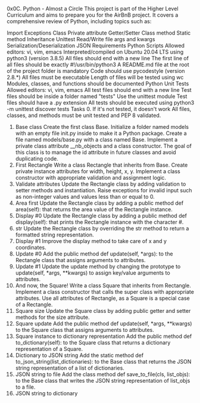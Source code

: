 0x0C. Python - Almost a Circle
This project is part of the Higher Level Curriculum and aims to prepare you for the AirBnB project. It covers a comprehensive review of Python, including topics such as:

Import
Exceptions
Class
Private attribute
Getter/Setter
Class method
Static method
Inheritance
Unittest
Read/Write file
args and kwargs
Serialization/Deserialization
JSON
Requirements
Python Scripts
Allowed editors: vi, vim, emacs
Interpreted/compiled on Ubuntu 20.04 LTS using python3 (version 3.8.5)
All files should end with a new line
The first line of all files should be exactly #!/usr/bin/python3
A README.md file at the root of the project folder is mandatory
Code should use pycodestyle (version 2.8.*)
All files must be executable
Length of files will be tested using wc
Modules, classes, and functions should be documented
Python Unit Tests
Allowed editors: vi, vim, emacs
All test files should end with a new line
Test files should be inside a folder named "tests"
Use the unittest module
Test files should have a .py extension
All tests should be executed using python3 -m unittest discover tests
Tasks
0. If it's not tested, it doesn't work
All files, classes, and methods must be unit tested and PEP 8 validated.
1. Base class
Create the first class Base.
Initialize a folder named models with an empty file init.py inside to make it a Python package.
Create a file named models/base.py with a class named Base.
Implement a private class attribute __nb_objects and a class constructor.
The goal of this class is to manage the id attribute in future classes and avoid duplicating code.
2. First Rectangle
Write a class Rectangle that inherits from Base.
Create private instance attributes for width, height, x, y.
Implement a class constructor with appropriate validation and assignment logic.
3. Validate attributes
Update the Rectangle class by adding validation to setter methods and instantiation.
Raise exceptions for invalid input such as non-integer values and values less than or equal to 0.
4. Area first
Update the Rectangle class by adding a public method def area(self): that returns the area value of the Rectangle instance.
5. Display #0
Update the Rectangle class by adding a public method def display(self): that prints the Rectangle instance with the character #.
6. str
Update the Rectangle class by overriding the str method to return a formatted string representation.
7. Display #1
Improve the display method to take care of x and y coordinates.
8. Update #0
Add the public method def update(self, *args): to the Rectangle class that assigns arguments to attributes.
9. Update #1
Update the update method by changing the prototype to update(self, *args, **kwargs) to assign key/value arguments to attributes.
10. And now, the Square!
Write a class Square that inherits from Rectangle.
Implement a class constructor that calls the super class with appropriate attributes.
Use all attributes of Rectangle, as a Square is a special case of a Rectangle.
11. Square size
Update the Square class by adding public getter and setter methods for the size attribute.
12. Square update
Add the public method def update(self, *args, **kwargs) to the Square class that assigns arguments to attributes.
13. Square instance to dictionary representation
Add the public method def to_dictionary(self): to the Square class that returns a dictionary representation of a Square.
14. Dictionary to JSON string
Add the static method def to_json_string(list_dictionaries): to the Base class that returns the JSON string representation of a list of dictionaries.
15. JSON string to file
Add the class method def save_to_file(cls, list_objs): to the Base class that writes the JSON string representation of list_objs to a file.
16. JSON string to dictionary
